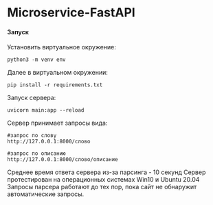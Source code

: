 # Microservice-FastAPI

#### Запуск
Установить виртуальное окружение:
```
python3 -m venv env
```
Далее в виртуальном окружении:
```
pip install -r requirements.txt
```
Запуск сервера:
```
uvicorn main:app --reload
```
Сервер принимает запросы вида:
```
#запрос по слову
http://127.0.0.1:8000/слово 
```
```
#запрос по описанию
http://127.0.0.1:8000/слово/описание
```
Среднее время ответа сервера из-за парсинга - 10 секунд
Сервер протестирован на операционных системах Win10 и Ubuntu 20.04
Запросы парсера работают до тех пор, пока сайт не обнаружит автоматические запросы.